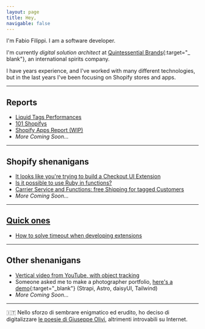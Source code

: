 ```yaml
---
layout: page
title: Hey,
navigable: false
---
```



I'm Fabio Filippi. I am a software developer.

I'm currently _digital solution architect_ at [Quintessential Brands](https://quintessentialbrands.com){:target="_
blank"}, an international spirits company.

I have <span id="years_experience"></span> years experience, and I've worked with many different technologies, but in
the last <span id="last_years"></span> years I've been focusing
on Shopify stores and apps.

---

## Reports

* [Liquid Tags Performances](/reports/liquid_tags_performances)
* [101 Shopifys](/reports/101_shopifys)
* [Shopify Apps Report (WIP)](/reports/apps)
* _More Coming Soon..._

---

## Shopify shenanigans

* [It looks like you're trying to build a Checkout UI Extension](/tutorials/clippify)
* [Is it possible to use Ruby in functions?](/tutorials/ruby-in-shopify-functions)
* [Carrier Service and Functions: free Shipping for tagged Customers](/tutorials/carrier-service-and-shopify-functions)
* _More Coming Soon..._

<!--* [Where and how to deploy my [reports](reports)Remix Shopify App](/tutorials/shopify-app-deployment)-->

---

## [Quick ones](https://www.youtube.com/watch?v=RJv2-_--EY4)

* [How to solve timeout when developing extensions](/quicks/timeout-when-developing-extensions)

---

## Other shenanigans

* [Vertical video from YouTube, with object tracking](/tutorials/vertical-video-from-youtube)
* Someone asked me to make a photographer portfolio, [here's a demo](https://photodemo.filippi.dev){:target="_blank"} (Strapi, Astro, daisyUI, Tailwind)
* _More Coming Soon..._

---

<span style="filter:contrast(0.6)">🇮🇹</span> Nello sforzo di sembrare enigmatico ed erudito, ho deciso di
digitalizzare [le poesie di Giuseppe Olivi](/giuseppe_olivi), altrimenti
introvabili su Internet.
